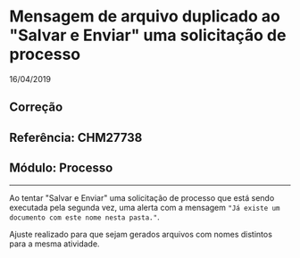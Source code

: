 # Mensagem de arquivo duplicado ao "Salvar e Enviar" uma solicitação de processo
16/04/2019
## Correção
## Referência: CHM27738
## Módulo: Processo
***

Ao tentar "Salvar e Enviar" uma solicitação de processo que está sendo executada pela segunda vez, uma alerta com a mensagem `"Já existe um documento com este nome nesta pasta."`.

Ajuste realizado para que sejam gerados arquivos com nomes distintos para a mesma atividade.